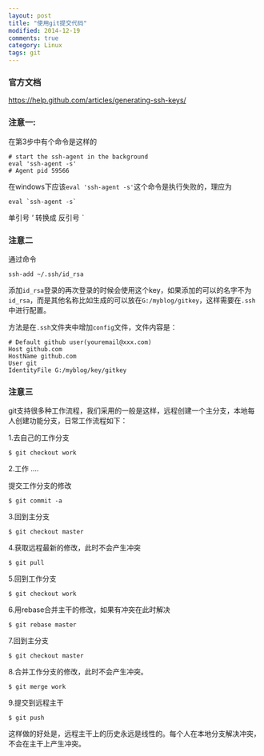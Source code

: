```yaml
---
layout: post
title: "使用git提交代码"
modified: 2014-12-19
comments: true
category: Linux
tags: git
---
```


### 官方文档
https://help.github.com/articles/generating-ssh-keys/
### 注意一:

在第3步中有个命令是这样的

    # start the ssh-agent in the background
    eval 'ssh-agent -s'
    # Agent pid 59566


在windows下应该`eval 'ssh-agent -s'`这个命令是执行失败的，理应为

    eval `ssh-agent -s`

单引号 <em>'</em> 转换成 反引号 <em>`</em>

### 注意二

通过命令

    ssh-add ~/.ssh/id_rsa

添加`id_rsa`登录的再次登录的时候会使用这个key，如果添加的可以的名字不为`id_rsa`，而是其他名称比如生成的可以放在`G:/myblog/gitkey`，这样需要在`.ssh`中进行配置。

方法是在`.ssh`文件夹中增加`config`文件，文件内容是：

    # Default github user(youremail@xxx.com)
    Host github.com
    HostName github.com
    User git
    IdentityFile G:/myblog/key/gitkey

### 注意三

git支持很多种工作流程，我们采用的一般是这样，远程创建一个主分支，本地每人创建功能分支，日常工作流程如下：

1.去自己的工作分支

```
$ git checkout work
```

2.工作
....

提交工作分支的修改
```
$ git commit -a
```

3.回到主分支

```
$ git checkout master
```

4.获取远程最新的修改，此时不会产生冲突

```
$ git pull
```

5.回到工作分支

```
$ git checkout work
```

6.用rebase合并主干的修改，如果有冲突在此时解决

```
$ git rebase master
```

7.回到主分支

```
$ git checkout master
```

8.合并工作分支的修改，此时不会产生冲突。

```
$ git merge work
```

9.提交到远程主干

```
$ git push
```

这样做的好处是，远程主干上的历史永远是线性的。每个人在本地分支解决冲突，不会在主干上产生冲突。